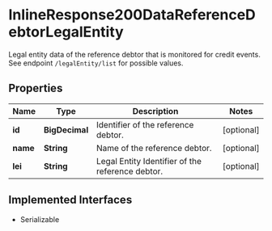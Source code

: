 

# InlineResponse200DataReferenceDebtorLegalEntity

Legal entity data of the reference debtor that is monitored for credit events. See endpoint `/legalEntity/list` for possible values.

## Properties

Name | Type | Description | Notes
------------ | ------------- | ------------- | -------------
**id** | **BigDecimal** | Identifier of the reference debtor. |  [optional]
**name** | **String** | Name of the reference debtor. |  [optional]
**lei** | **String** | Legal Entity Identifier of the reference debtor. |  [optional]


## Implemented Interfaces

* Serializable



